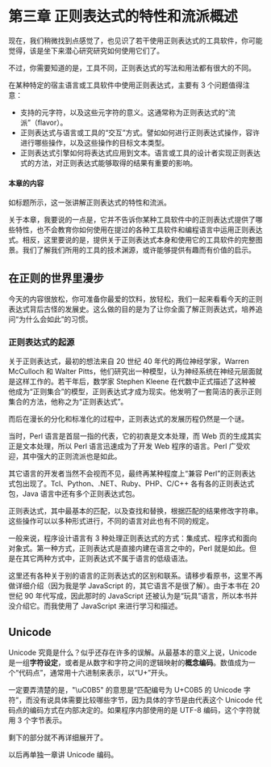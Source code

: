 # 第三章 正则表达式的特性和流派概述

现在，我们稍微找到点感觉了，也见识了若干使用正则表达式的工具软件，你可能觉得，该是坐下来潜心研究研究如何使用它们了。

不过，你需要知道的是，工具不同，正则表达式的写法和用法都有很大的不同。

在某种特定的宿主语言或工具软件中使用正则表达式，主要有 3 个问题值得注意：

- 支持的元字符，以及这些元字符的意义。这通常称为正则表达式的“流派”（flavor）。
- 正则表达式与语言或工具的“交互”方式。譬如如何进行正则表达式操作，容许进行哪些操作，以及这些操作的目标文本类型。
- 正则表达式引擎如何将表达式应用到文本。语言或工具的设计者实现正则表达式的方法，对正则表达式能够取得的结果有重要的影响。

#### 本章的内容

如标题所示，这一张讲解正则表达式的特性和流派。

关于本章，我要说的一点是，它并不告诉你某种工具软件中的正则表达式提供了哪些特性，也不会教育你如何使用在提过的各种工具软件和编程语言中运用正则表达式。相反，这里要说的是，提供关于正则表达式本身和使用它的工具软件的完整图景。我们了解我们所用的工具的技术渊源，或许能够提供有趣而有价值的启示。

## 在正则的世界里漫步

今天的内容很放松，你可准备你最爱的饮料，放轻松，我们一起来看看今天的正则表达式背后古怪的发展史。这么做的目的是为了让你全面了解正则表达式，培养追问“为什么会如此”的习惯。

### 正则表达式的起源

关于正则表达式，最初的想法来自 20 世纪 40 年代的两位神经学家，Warren McCulloch 和 Walter Pitts，他们研究出一种模型，认为神经系统在神经元层面就是这样工作的。若干年后，数学家 Stephen Kleene 在代数中正式描述了这种被他成为“正则集合”的模型，正则表达式才成为现实。他发明了一套简洁的表示正则集合的方法，他称之为“正则表达式”。

而后在漫长的分化和标准化的过程中，正则表达式的发展历程仍然是一个谜。

当时，Perl 语言是首屈一指的代表，它的初衷是文本处理，而 Web 页的生成其实正是文本处理，所以 Perl 语言迅速成为了开发 Web 程序的语言。Perl 广受欢迎，其中强大的正则流派也是如此。

其它语言的开发者当然不会视而不见，最终再某种程度上“兼容 Perl”的正则表达式包出现了。Tcl、Python、.NET、Ruby、PHP、C/C++ 各有各的正则表达式包，Java 语言中还有多个正则表达式包。

正则表达式，其中最基本的匹配，以及查找和替换，根据匹配的结果修改字符串。这些操作可以以多种形式进行，不同的语言对此也有不同的规定。

一般来说，程序设计语言有 3 种处理正则表达式的方式：集成式、程序式和面向对象式。第一种方式，正则表达式是直接内建在语言之中的，Perl 就是如此。但是在其它两种方式中，正则表达式不属于语言的低级语法。

这里还有各种关于别的语言的正则表达式的区别和联系。请移步看原书，这里不再做详细介绍（因为我是学 JavaScript 的，其它语言不是很了解）。由于本书在 20 世纪 90 年代写成，因此那时的 JavaScript 还被认为是“玩具”语言，所以本书并没介绍它。而我使用了 JavaScript 来进行学习和描述。

## Unicode

Unicode 究竟是什么？似乎还存在许多的误解。从最基本的意义上说，Unicode 是一组**字符设定**，或者是从数字和字符之间的逻辑映射的**概念编码**。数值成为一个“代码点”，通常用十六进制来表示，以“U+”开头。

一定要弄清楚的是，"\uC0B5" 的意思是“匹配编号为 U+C0B5 的 Unicode 字符”，而没有说具体需要比较哪些字节，因为具体的字节是由代表这个 Unicode 代码点的编码方式在内部决定的。如果程序内部使用的是 UTF-8 编码，这个字符就用 3 个字节表示。

剩下的部分就不再详细展开了。

 以后再单独一章讲 Unicode 编码。